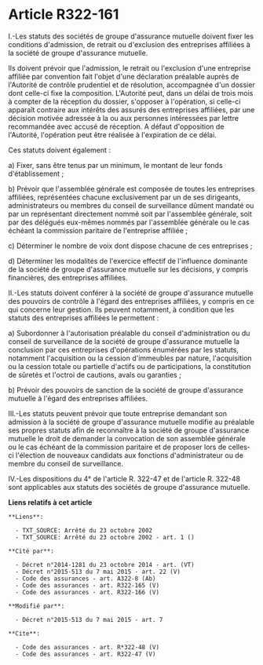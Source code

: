 # Article R322-161

I.-Les statuts des sociétés de groupe d'assurance mutuelle doivent fixer les conditions d'admission, de retrait ou
d'exclusion des entreprises affiliées à la société de groupe d'assurance mutuelle. 

Ils doivent prévoir que l'admission, le retrait ou l'exclusion d'une entreprise affiliée par convention fait l'objet d'une
déclaration préalable auprès de l'Autorité de contrôle prudentiel et de résolution, accompagnée d'un dossier dont celle-ci
fixe la composition. L'Autorité peut, dans un délai de trois mois à compter de la réception du dossier, s'opposer à
l'opération, si celle-ci apparaît contraire aux intérêts des assurés des entreprises affiliées, par une décision motivée
adressée à la ou aux personnes intéressées par lettre recommandée avec accusé de réception. A défaut d'opposition de
l'Autorité, l'opération peut être réalisée à l'expiration de ce délai. 

Ces statuts doivent également : 

a) Fixer, sans être tenus par un minimum, le montant de leur fonds d'établissement ; 

b) Prévoir que l'assemblée générale est composée de toutes les entreprises affiliées, représentées chacune exclusivement par
un de ses dirigeants, administrateurs ou membres du conseil de surveillance dûment mandaté ou par un représentant directement
nommé soit par l'assemblée générale, soit par des délégués eux-mêmes nommés par l'assemblée générale ou le cas échéant la
commission paritaire de l'entreprise affiliée ; 

c) Déterminer le nombre de voix dont dispose chacune de ces entreprises ; 

d) Déterminer les modalités de l'exercice effectif de l'influence dominante de la société de groupe d'assurance mutuelle sur
les décisions, y compris financières, des entreprises affiliées. 

II.-Les statuts doivent conférer à la société de groupe d'assurance mutuelle des pouvoirs de contrôle à l'égard des
entreprises affiliées, y compris en ce qui concerne leur gestion. Ils peuvent notamment, à condition que les statuts des
entreprises affiliées le permettent : 

a) Subordonner à l'autorisation préalable du conseil d'administration ou du conseil de surveillance de la société de groupe
d'assurance mutuelle la conclusion par ces entreprises d'opérations énumérées par les statuts, notamment l'acquisition ou la
cession d'immeubles par nature, l'acquisition ou la cession totale ou partielle d'actifs ou de participations, la
constitution de sûretés et l'octroi de cautions, avals ou garanties ; 

b) Prévoir des pouvoirs de sanction de la société de groupe d'assurance mutuelle à l'égard des entreprises affiliées. 

III.-Les statuts peuvent prévoir que toute entreprise demandant son admission à la société de groupe d'assurance mutuelle
modifie au préalable ses propres statuts afin de reconnaître à la société de groupe d'assurance mutuelle le droit de demander
la convocation de son assemblée générale ou le cas échéant de la commission paritaire et de proposer lors de celles-ci
l'élection de nouveaux candidats aux fonctions d'administrateur ou de membre du conseil de surveillance. 

IV.-Les dispositions du 4° de l'article R. 322-47 et de l'article R. 322-48 sont applicables aux statuts des sociétés de
groupe d'assurance mutuelle.

**Liens relatifs à cet article**

	**Liens**:

	  - TXT_SOURCE: Arrêté du 23 octobre 2002
	  - TXT_SOURCE: Arrêté du 23 octobre 2002 - art. 1 ()

	**Cité par**:

	  - Décret n°2014-1281 du 23 octobre 2014 - art. (VT)
	  - Décret n°2015-513 du 7 mai 2015 - art. 22 (V)
	  - Code des assurances - art. A322-8 (Ab)
	  - Code des assurances - art. R322-165 (V)
	  - Code des assurances - art. R322-166 (V)

	**Modifié par**:

	  - Décret n°2015-513 du 7 mai 2015 - art. 7

	**Cite**:

	  - Code des assurances - art. R*322-48 (V)
	  - Code des assurances - art. R322-47 (V)
